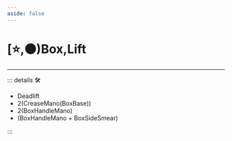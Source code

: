 ```yaml
---
aside: false
---
```

# [⭐,🟠)<labor>Box</labor>,<motor>Lift</motor>

---

<!-- =================================================== -->
<!-- =================================================== -->
<!-- =================================================== -->
<!-- =================================================== -->
<!-- =================================================== -->
::: details 🛠

- Deadlift
- 2(CreaseMano(BoxBase))
- 2(BoxHandleMano)
- (BoxHandleMano + BoxSideSmear)

:::
